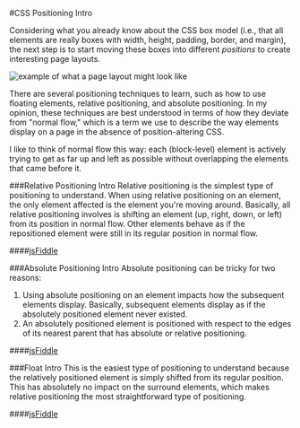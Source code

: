 #CSS Positioning Intro

Considering what you already know about the CSS box model (i.e., that all elements are really boxes with width, height, padding, border, and margin), the next step is to start moving these boxes into different *positions* to create interesting page layouts.

![example of what a page layout might look like](http://christensenacademy.org/modules/css-layouts/textpages/page-layout-example.png)

There are several positioning techniques to learn, such as how to use floating elements, relative positioning, and absolute positioning. In my opinion, these techniques are best understood in terms of how they deviate from "normal flow," which is a term we use to describe the way elements display on a page in the absence of position-altering CSS.

I like to think of normal flow this way: each (block-level) element is actively trying to get as far up and left as possible without overlapping the elements that came before it.

###Relative Positioning Intro
Relative positioning is the simplest type of positioning to understand. When using relative positioning on an element, the only element affected is the element you're moving around. Basically, all relative positioning involves is shifting an element (up, right, down, or left) from its position in normal flow. Other elements behave as if the repositioned element were still in its regular position in normal flow.

####[jsFiddle](http://jsfiddle.net/cameron89/kMah2/)

###Absolute Positioning Intro
Absolute positioning can be tricky for two reasons:

1. Using absolute positioning on an element impacts how the subsequent elements display. Basically, subsequent elements display as if the absolutely positioned element never existed.
2. An absolutely positioned element is positioned with respect to the edges of its nearest parent that has absolute or relative positioning.

####[jsFiddle](http://jsfiddle.net/cameron89/uTS92/)


###Float Intro
This is the easiest type of positioning to understand because the relatively positioned element is simply shifted from its regular position. This has absolutely no impact on the surround elements, which makes relative positioning the most straightforward type of positioning.

####[jsFiddle]()

